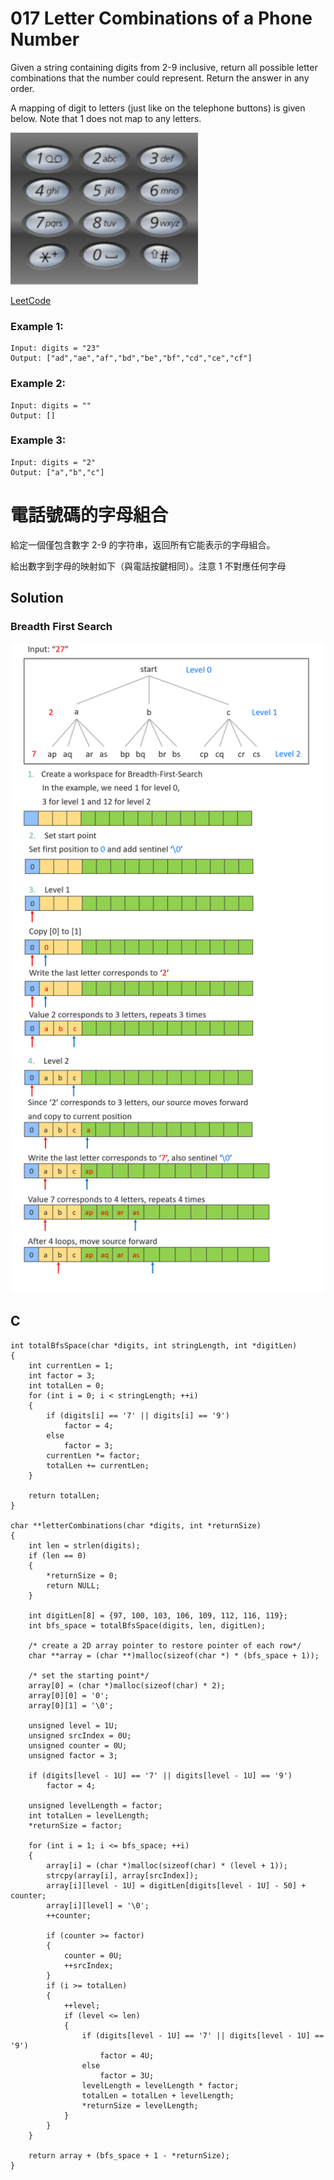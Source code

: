 # 017 Letter Combinations of a Phone Number
Given a string containing digits from 2-9 inclusive, return all possible letter combinations that the number could represent. Return the answer in any order.

A mapping of digit to letters (just like on the telephone buttons) is given below. Note that 1 does not map to any letters.

<img src="img/017_q.png" width = "300"/>


[LeetCode](https://leetcode.com/problems/letter-combinations-of-a-phone-number/)

### Example 1:
```
Input: digits = "23"
Output: ["ad","ae","af","bd","be","bf","cd","ce","cf"]
```
### Example 2:
```
Input: digits = ""
Output: []
```
### Example 3:
```
Input: digits = "2"
Output: ["a","b","c"]
```


#  電話號碼的字母組合
給定一個僅包含數字 2-9 的字符串，返回所有它能表示的字母組合。

給出數字到字母的映射如下（與電話按鍵相同）。注意 1 不對應任何字母



## Solution  
### Breadth First Search

<img src="img/017.png" width = "950"/>

## C

```
int totalBfsSpace(char *digits, int stringLength, int *digitLen)
{
    int currentLen = 1;
    int factor = 3;
    int totalLen = 0;
    for (int i = 0; i < stringLength; ++i)
    {
        if (digits[i] == '7' || digits[i] == '9')
            factor = 4;
        else
            factor = 3;
        currentLen *= factor;
        totalLen += currentLen;
    }

    return totalLen;
}

char **letterCombinations(char *digits, int *returnSize)
{
    int len = strlen(digits);
    if (len == 0)
    {
        *returnSize = 0;
        return NULL;
    }

    int digitLen[8] = {97, 100, 103, 106, 109, 112, 116, 119};
    int bfs_space = totalBfsSpace(digits, len, digitLen);

    /* create a 2D array pointer to restore pointer of each row*/
    char **array = (char **)malloc(sizeof(char *) * (bfs_space + 1));

    /* set the starting point*/
    array[0] = (char *)malloc(sizeof(char) * 2);
    array[0][0] = '0';
    array[0][1] = '\0';

    unsigned level = 1U;
    unsigned srcIndex = 0U;
    unsigned counter = 0U;
    unsigned factor = 3;

    if (digits[level - 1U] == '7' || digits[level - 1U] == '9')
        factor = 4;

    unsigned levelLength = factor;
    int totalLen = levelLength;
    *returnSize = factor;

    for (int i = 1; i <= bfs_space; ++i)
    {
        array[i] = (char *)malloc(sizeof(char) * (level + 1));
        strcpy(array[i], array[srcIndex]);
        array[i][level - 1U] = digitLen[digits[level - 1U] - 50] + counter;
        array[i][level] = '\0';
        ++counter;

        if (counter >= factor)
        {
            counter = 0U;
            ++srcIndex;
        }
        if (i >= totalLen)
        {
            ++level;
            if (level <= len)
            {
                if (digits[level - 1U] == '7' || digits[level - 1U] == '9')
                    factor = 4U;
                else
                    factor = 3U;
                levelLength = levelLength * factor;
                totalLen = totalLen + levelLength;
                *returnSize = levelLength;
            }
        }
    }

    return array + (bfs_space + 1 - *returnSize);
}
```


